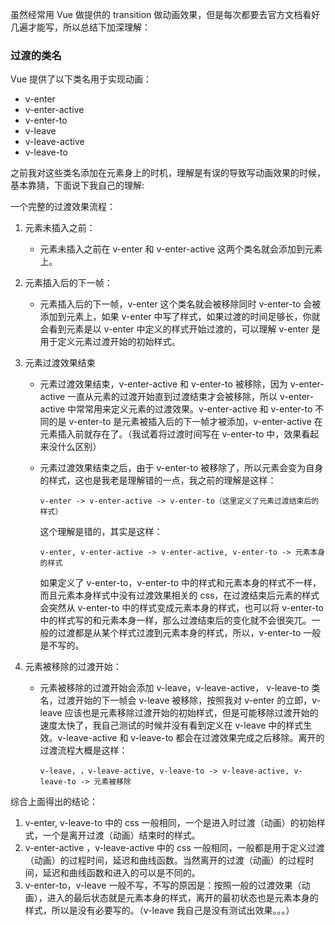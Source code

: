虽然经常用 Vue 做提供的 transition 做动画效果，但是每次都要去官方文档看好几遍才能写，所以总结下加深理解：

### 过渡的类名

Vue 提供了以下类名用于实现动画：

- v-enter
- v-enter-active
- v-enter-to
- v-leave
- v-leave-active
- v-leave-to

之前我对这些类名添加在元素身上的时机，理解是有误的导致写动画效果的时候，基本靠猜，下面说下我自己的理解:

一个完整的过渡效果流程：

1.  元素未插入之前：

    - 元素未插入之前在 v-enter 和 v-enter-active 这两个类名就会添加到元素上。

2.  元素插入后的下一帧：

    - 元素插入后的下一帧，v-enter 这个类名就会被移除同时 v-enter-to 会被添加到元素上，如果 v-enter 中写了样式，如果过渡的时间足够长，你就会看到元素是以 v-enter 中定义的样式开始过渡的，可以理解 v-enter 是用于定义元素过渡开始的初始样式。

3.  元素过渡效果结束

    - 元素过渡效果结束，v-enter-active 和 v-enter-to 被移除，因为 v-enter-active 一直从元素的过渡开始直到过渡结束才会被移除，所以 v-enter-active 中常常用来定义元素的过渡效果。v-enter-active 和 v-enter-to 不同的是 v-enter-to 是元素被插入后的下一帧才被添加，v-enter-active 在元素插入前就存在了。（我试着将过渡时间写在 v-enter-to 中，效果看起来没什么区别）

    - 元素过渡效果结束之后，由于 v-enter-to 被移除了，所以元素会变为自身的样式，这也是我老是理解错的一点，我之前的理解是这样：

      `v-enter -> v-enter-active -> v-enter-to（这里定义了元素过渡结束后的样式）`

      这个理解是错的，其实是这样：

      `v-enter, v-enter-active -> v-enter-active, v-enter-to -> 元素本身的样式`

      如果定义了 v-enter-to，v-enter-to 中的样式和元素本身的样式不一样，而且元素本身样式中没有过渡效果相关的 css，在过渡结束后元素的样式会突然从 v-enter-to 中的样式变成元素本身的样式，也可以将 v-enter-to 中的样式写的和元素本身一样，那么过渡结束后的变化就不会很突兀。一般的过渡都是从某个样式过渡到元素本身的样式，所以，v-enter-to 一般是不写的。

4.  元素被移除的过渡开始：

    - 元素被移除的过渡开始会添加 v-leave，v-leave-active， v-leave-to 类名，过渡开始的下一帧会 v-leave 被移除，按照我对 v-enter 的立即，v-leave 应该也是元素移除过渡开始的初始样式，但是可能移除过渡开始的速度太快了，我自己测试的时候并没有看到定义在 v-leave 中的样式生效。v-leave-active 和 v-leave-to 都会在过渡效果完成之后移除。离开的过渡流程大概是这样：

      `v-leave, ，v-leave-active, v-leave-to -> v-leave-active, v-leave-to -> 元素被移除`

综合上面得出的结论：

1. v-enter, v-leave-to 中的 css 一般相同，一个是进入时过渡（动画）的初始样式，一个是离开过渡（动画）结束时的样式。
2. v-enter-active ，v-leave-active 中的 css 一般相同，一般都是用于定义过渡（动画）的过程时间，延迟和曲线函数。当然离开的过渡（动画）的过程时间，延迟和曲线函数和进入的可以是不同的。
3. v-enter-to，v-leave 一般不写，不写的原因是：按照一般的过渡效果（动画），进入的最后状态就是元素本身的样式，离开的最初状态也是元素本身的样式，所以是没有必要写的。（v-leave 我自己是没有测试出效果。。。）
